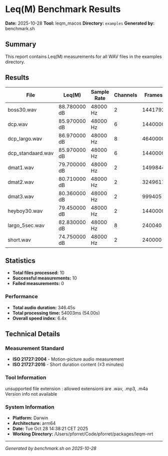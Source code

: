 # Leq(M) Benchmark Results

**Date:** 2025-10-28
**Tool:** leqm_macos
**Directory:** `examples`
**Generated by:** benchmark.sh

## Summary

This report contains Leq(M) measurements for all WAV files in the examples directory.

## Results

| File              | Leq(M)       | Sample Rate | Channels | Frames  | Duration | Processing Time | Speed Index | Status |
|-------------------|--------------|-------------|----------|---------|----------|-----------------|-------------|--------|
| boss30.wav        | 88.780000 dB | 48000 Hz    | 2        | 1441792 | 30.03s   | 2350ms          | 12.8x       | ✓      |
| dcp.wav           | 85.970000 dB | 48000 Hz    | 6        | 1440000 | 30.00s   | 6108ms          | 4.9x        | ✓      |
| dcp_largo.wav     | 86.970000 dB | 48000 Hz    | 8        | 4640000 | 96.66s   | 27054ms         | 3.6x        | ✓      |
| dcp_standaard.wav | 85.970000 dB | 48000 Hz    | 6        | 1440000 | 30.00s   | 6026ms          | 5.0x        | ✓      |
| dmat1.wav         | 79.700000 dB | 48000 Hz    | 2        | 1499844 | 31.24s   | 2033ms          | 15.4x       | ✓      |
| dmat2.wav         | 80.710000 dB | 48000 Hz    | 2        | 3249617 | 67.70s   | 4778ms          | 14.2x       | ✓      |
| dmat3.wav         | 80.360000 dB | 48000 Hz    | 2        | 999405  | 20.82s   | 1443ms          | 14.4x       | ✓      |
| heyboy30.wav      | 79.450000 dB | 48000 Hz    | 2        | 1440000 | 30.00s   | 2519ms          | 11.9x       | ✓      |
| largo_5sec.wav    | 82.830000 dB | 48000 Hz    | 8        | 240040  | 5.00s    | 1397ms          | 3.6x        | ✓      |
| short.wav         | 74.750000 dB | 48000 Hz    | 2        | 240000  | 5.00s    | 287ms           | 17.4x       | ✓      |

## Statistics

- **Total files processed:** 10
- **Successful measurements:** 10
- **Failed measurements:** 0

### Performance

- **Total audio duration:** 346.45s
- **Total processing time:** 54003ms (54.00s)
- **Overall speed index:** 6.4x

## Technical Details

### Measurement Standard
- **ISO 21727:2004** - Motion-picture audio measurement
- **ISO 21727:2016** - Short duration content (≤3 minutes)

### Tool Information

unsupported file extension : allowed extensions are .wav, .mp3, .m4a
Version info not available

### System Information
- **Platform:** Darwin
- **Architecture:** arm64
- **Date:** Tue Oct 28 14:38:21 CET 2025
- **Working Directory:** /Users/pforret/Code/pforret/packages/leqm-nrt

---
*Generated by benchmark.sh on 2025-10-28*
